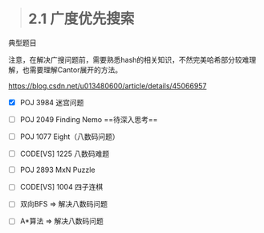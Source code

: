 > # 2.1 广度优先搜索

典型题目

注意，在解决广搜问题前，需要熟悉hash的相关知识，不然完美哈希部分较难理解，也需要理解Cantor展开的方法。

<https://blog.csdn.net/u013480600/article/details/45066957>

- [x] POJ 3984 迷宫问题
- [ ] POJ 2049 Finding Nemo ==待深入思考==
- [ ] POJ 1077 Eight（八数码问题）
- [ ] CODE[VS] 1225 八数码难题
- [ ] POJ 2893 MxN Puzzle
- [ ] CODE[VS] 1004 四子连棋
- [ ] 双向BFS => 解决八数码问题
- [ ] A*算法 => 解决八数码问题

